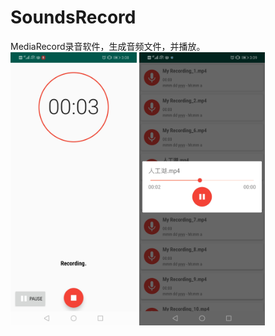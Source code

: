 # SoundsRecord
MediaRecord录音软件，生成音频文件，并播放。
<img src="https://github.com/yanghuasi/SoundsRecord/blob/master/%E5%BD%95%E9%9F%B3%E7%95%8C%E9%9D%A2.jpeg"  width="40%">
<img src="https://github.com/yanghuasi/SoundsRecord/blob/master/%E9%9F%B3%E9%A2%91%E6%96%87%E4%BB%B6%E5%88%97%E8%A1%A8.jpeg"  width="40%">
